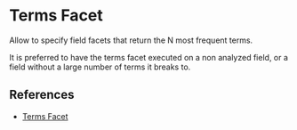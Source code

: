 # Terms Facet

Allow to specify field facets that return the N most frequent terms.

It is preferred to have the terms facet executed on a non analyzed field, or a field without a large number of terms it breaks to.


## References

* [Terms Facet](http://www.elasticsearch.org/guide/reference/api/search/facets/terms-facet.html)
